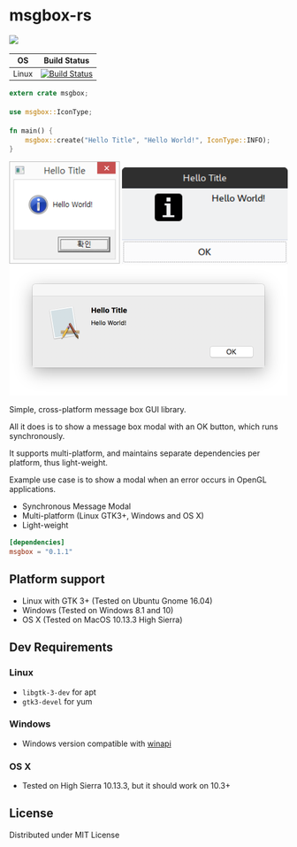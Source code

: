 # msgbox-rs

[![](http://meritbadge.herokuapp.com/msgbox)](https://crates.io/crates/msgbox)

| OS | Build Status
| -- | -----
| Linux | [![Build Status](https://travis-ci.org/bekker/msgbox-rs.svg?branch=master)](https://travis-ci.org/bekker/msgbox-rs)


```rust
extern crate msgbox;

use msgbox::IconType;

fn main() {
    msgbox::create("Hello Title", "Hello World!", IconType::INFO);
}
```

<img src="examples/hello_world_windows.png?raw=true" width="200px" />

<img src="examples/hello_world_linux.png?raw=true" width="300px" />

<img src="examples/hello_world_macos.png?raw=true" width="600px" />

Simple, cross-platform message box GUI library.

All it does is to show a message box modal with an OK button, which runs synchronously.

It supports multi-platform, and maintains separate dependencies per platform, thus light-weight.

Example use case is to show a modal when an error occurs in OpenGL applications.

 - Synchronous Message Modal
 - Multi-platform (Linux GTK3+, Windows and OS X)
 - Light-weight

```toml
[dependencies]
msgbox = "0.1.1"
```

## Platform support
* Linux with GTK 3+ (Tested on Ubuntu Gnome 16.04)
* Windows (Tested on Windows 8.1 and 10)
* OS X (Tested on MacOS 10.13.3 High Sierra)

## Dev Requirements

### Linux
* `libgtk-3-dev` for apt
* `gtk3-devel` for yum

### Windows
* Windows version compatible with [winapi](https://github.com/retep998/winapi-rs)

### OS X
* Tested on High Sierra 10.13.3, but it should work on 10.3+

## License
Distributed under MIT License
